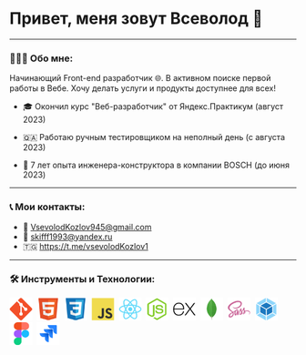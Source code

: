 # Привет, меня зовут Всеволод 👋

---

### 👨🏻‍💻 Обо мне:

Начинающий Front-end разработчик 🌐.
В активном поиске первой работы в Вебе.
Хочу делать услуги и продукты доступнее для всех!

- 🎓 Окончил курс "Веб-разработчик" от Яндекс.Практикум (август 2023)

- 🇶🇦 Работаю ручным тестировщиком на неполный день (с августа 2023)

- 📐 7 лет опыта инженера-конструктора в компании BOSCH (до июня 2023)

---

### 📞 Мои контакты:
- 📧 VsevolodKozlov945@gmail.com
- 📧 skifff1993@yandex.ru
- 🇹🇬 https://t.me/vsevolodKozlov1

---

### 🛠 Инструменты и Технологии:

<div>
  <img src="https://github.com/devicons/devicon/blob/master/icons/git/git-original.svg" title="git" alt="git" width="40" height="40"/>&nbsp
  <img src="https://github.com/devicons/devicon/blob/master/icons/html5/html5-original.svg" title="html5" alt="html5" width="40" height="40"/>&nbsp
  <img src="https://github.com/devicons/devicon/blob/master/icons/css3/css3-original.svg" title="css" alt="css" width="40" height="40"/>&nbsp
  <img src="https://github.com/devicons/devicon/blob/master/icons/javascript/javascript-original.svg" title="javascript" alt="javascript" width="40" height="40"/>&nbsp
  <img src="https://github.com/devicons/devicon/blob/master/icons/react/react-original.svg" title="reactjs" alt="reactjs" width="40" height="40"/>&nbsp
  <img src="https://github.com/devicons/devicon/blob/master/icons/nodejs/nodejs-original.svg" title="nodejs" alt="nodejs" width="40" height="40"/>&nbsp
  <img src="https://github.com/devicons/devicon/blob/master/icons/express/express-original.svg" title="express" alt="express" width="40" height="40"/>&nbsp
  <img src="https://github.com/devicons/devicon/blob/master/icons/mongodb/mongodb-original.svg" title="mongodb" alt="mongodb" width="40" height="40"/>&nbsp
  <img src="https://github.com/devicons/devicon/blob/master/icons/sass/sass-original.svg" title="sass/scss" alt="sass/scss" width="40" height="40"/>&nbsp
  <img src="https://github.com/devicons/devicon/blob/master/icons/webpack/webpack-original.svg" title="webpack" alt="webpack" width="40" height="40"/>&nbsp
  <img src="https://github.com/devicons/devicon/blob/master/icons/figma/figma-original.svg" title="figma" alt="figma" width="40" height="40"/>&nbsp
  <img src="https://github.com/devicons/devicon/blob/master/icons/jira/jira-original.svg" title="jira" alt="jira" width="40" height="40"/>&nbsp
  <!-- <img src="https://github.com/devicons/devicon/blob/master/icons/redux/redux-original.svg" title="redux" alt="redux" width="40" height="40"/>&nbsp; -->
</div>
